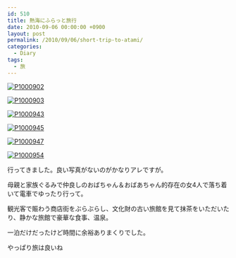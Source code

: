 ```yaml
---
id: 510
title: 熱海にふらっと旅行
date: 2010-09-06 00:00:00 +0900
layout: post
permalink: /2010/09/06/short-trip-to-atami/
categories:
  - Diary
tags:
  - 旅
---
```

[<img src="media/4963069105_d4bd315965_b.jpg" alt="P1000902" class="alignnone size-large wp-image-2213" />](media/4963069105_d4bd315965_b.jpg)
  
[<img src="media/4963069395_335799881e_b.jpg" alt="P1000903" class="alignleft size-large wp-image-2214" />](media/4963069395_335799881e_b.jpg)
  
<!--more-->

[<img src="media/4963069687_3712dc4e62_b.jpg" alt="P1000943" class="alignnone size-large wp-image-2216" />](media/4963069687_3712dc4e62_b.jpg)
  
[<img src="media/4963669076_584c62c317_b.jpg" alt="P1000945" class="alignnone size-large wp-image-2217" />](media/4963669076_584c62c317_b.jpg)
  
[<img src="media/4963070251_0c67a5396d_b.jpg" alt="P1000947" class="alignnone size-large wp-image-2218" />](media/4963070251_0c67a5396d_b.jpg)
  
[<img src="media/4963669610_26bc20be7d_b.jpg" alt="P1000954" class="alignnone size-large wp-image-2219" />](media/4963669610_26bc20be7d_b.jpg)

行ってきました。良い写真がないのがかなりアレですが。
  
母親と家族ぐるみで仲良しのおばちゃん＆おばあちゃん的存在の女4人で落ち着いて電車でゆったり行って。
  
観光客で賑わう商店街をぶらぶらし、文化財の古い旅館を見て抹茶をいただいたり、静かな旅館で豪華な食事、温泉。
  
一泊だけだったけど時間に余裕ありまくりでした。
  
やっぱり旅は良いね
